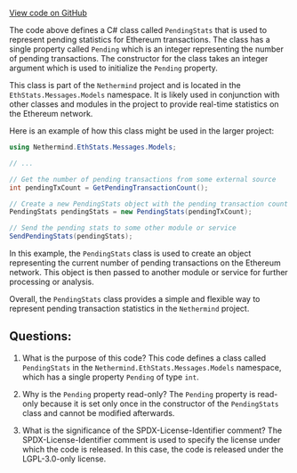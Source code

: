 [View code on GitHub](https://github.com/nethermindeth/nethermind/Nethermind.EthStats/Messages/Models/PendingStats.cs)

The code above defines a C# class called `PendingStats` that is used to represent pending statistics for Ethereum transactions. The class has a single property called `Pending` which is an integer representing the number of pending transactions. The constructor for the class takes an integer argument which is used to initialize the `Pending` property.

This class is part of the `Nethermind` project and is located in the `EthStats.Messages.Models` namespace. It is likely used in conjunction with other classes and modules in the project to provide real-time statistics on the Ethereum network.

Here is an example of how this class might be used in the larger project:

```csharp
using Nethermind.EthStats.Messages.Models;

// ...

// Get the number of pending transactions from some external source
int pendingTxCount = GetPendingTransactionCount();

// Create a new PendingStats object with the pending transaction count
PendingStats pendingStats = new PendingStats(pendingTxCount);

// Send the pending stats to some other module or service
SendPendingStats(pendingStats);
```

In this example, the `PendingStats` class is used to create an object representing the current number of pending transactions on the Ethereum network. This object is then passed to another module or service for further processing or analysis.

Overall, the `PendingStats` class provides a simple and flexible way to represent pending transaction statistics in the `Nethermind` project.
## Questions: 
 1. What is the purpose of this code?
   This code defines a class called `PendingStats` in the `Nethermind.EthStats.Messages.Models` namespace, which has a single property `Pending` of type `int`.

2. Why is the `Pending` property read-only?
   The `Pending` property is read-only because it is set only once in the constructor of the `PendingStats` class and cannot be modified afterwards.

3. What is the significance of the SPDX-License-Identifier comment?
   The SPDX-License-Identifier comment is used to specify the license under which the code is released. In this case, the code is released under the LGPL-3.0-only license.